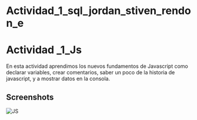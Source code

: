 # Actividad_1_sql_jordan_stiven_rendon_e
# Actividad _1_Js
En esta actividad aprendimos los nuevos fundamentos de Javascript como declarar variables, crear comentarios, saber un poco de la historia de javascript, y a mostrar datos en la consola.
## Screenshots
![JS](https://user-images.githubusercontent.com/105289424/179651693-29598117-584e-49b4-a51b-d73688dbe846.jpg)
